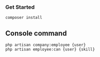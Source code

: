 ### Get Started

    composer install

## Console command

    php artisan company:employee {user}
    php artisan employee:can {user} {skill}

